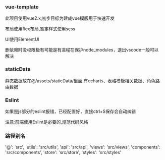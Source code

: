 ### vue-template

此项目使用vue2.x,初步目标为建成vue模版用于快速开发

布局使用flex布局,暂定样式使用scss

UI使用ElementUI

删依赖时没权限极有可能是有进程在保护node_modules，退出vscode一般可以解决

### staticData
静态数据放在@/assets/staticData/里面
有echarts、表格模板相关数据、角色路由数据

### Eslint

如果是js部分的eslint报错，已经配置好，直接ctrl+S保存会自动纠错

注意:前端使用Eslint是必要的,规范代码风格

### 路径别名
'@': 'src',
'utils': 'src/utils',
'api': 'src/api',
'views': 'src/views',
'components': 'src/components',
'store': 'src/store',
'styles': 'src/styles'